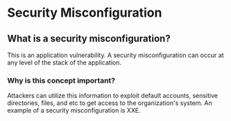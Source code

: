 <h1>Security Misconfiguration</h1>


<h2>What is a security misconfiguration?</h2>
<p>This is an application vulnerability. A security misconfiguration can occur at any level of the stack of the application.  </p>

<h3>Why is this concept important?</h3> 
<p>Attackers can utilize this information to exploit default accounts, sensitive directories, files, and etc to get access to the organization's system. An example of a security misconfiguration is XXE. </p>
